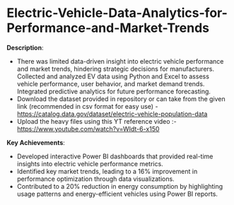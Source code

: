 # Electric-Vehicle-Data-Analytics-for-Performance-and-Market-Trends
**Description**:  
- There was limited data-driven insight into electric vehicle performance and market trends, hindering strategic decisions for manufacturers. Collected and analyzed EV data using Python and Excel to assess vehicle performance, user behavior, and market demand trends. Integrated predictive analytics for future performance forecasting. 
- Download the dataset provided in repository or can take from the given link (recommended in csv format for easy use) - https://catalog.data.gov/dataset/electric-vehicle-population-data
- Upload the heavy files using this YT reference video :- https://www.youtube.com/watch?v=WIdt-6-x150

**Key Achievements**:
- Developed interactive Power BI dashboards that provided real-time insights into electric vehicle performance metrics.  
- Identified key market trends, leading to a 16% improvement in performance optimization through data visualizations.  
- Contributed to a 20% reduction in energy consumption by highlighting usage patterns and energy-efficient vehicles using Power BI reports.
